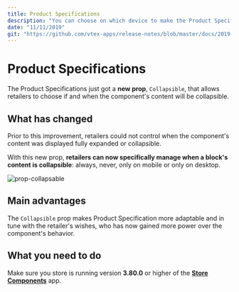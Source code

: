 ```yaml
---
title: Product Specifications
description: "You can choose on which device to make the Product Specification content collapsible. So much control over a component can seem like fake news, but it's all true thanks to the new component's prop!"
date: "11/11/2019"
git: "https://github.com/vtex-apps/release-notes/blob/master/docs/2019-week-43-44/product-specifications.md"
---
```


# Product Specifications

The Product Specifications just got a **new prop**, `Collapsible`, that allows retailers to choose if and when the component's content will be collapsible. 

## What has changed

Prior to this improvement, retailers could not control when the component's content was displayed fully expanded or collapsible. 

With this new prop, **retailers can now specifically manage when a block's content is collapsible**: always, never, only on mobile or only on desktop. 

![prop-collapsable](https://user-images.githubusercontent.com/52087100/68601929-1e5fa400-0484-11ea-82f9-6785be599dde.gif)

## Main advantages

The `Collapsible` prop makes Product Specification more adaptable and in tune with the retailer's wishes, who has now gained more power over the component's behavior.

## What you need to do 

Make sure you store is running  version **3.80.0** or higher of the [**Store Components**](https://vtex.io/docs/app/vtex.store-components) app.
